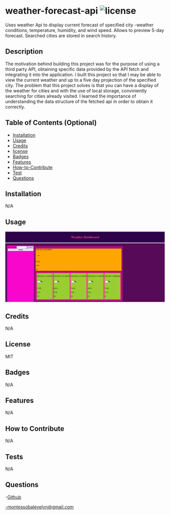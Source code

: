 # weather-forecast-api  ![license](https://img.shields.io/badge/license-MIT-blue.svg)

Uses weather Api to display current forecast of specified city -weather conditions, temperature, humidity, and wind speed. Allows to preview 5-day forecast. Searched cities are stored in search history.


## Description
The motivation behind building this project was for the purpose of using a third party API, obtaining specific data provided by the API fetch and integrating it into the application. I built this project so that I may be able to view the current weather and up to a five day projection of the specified city. The problem that this project solves is that you can have a display of the weather for cities and with the use of local storage, conviniently searching for cities already visited. I learned the importance of understanding the data structure of the fetched api in order to obtain it correctly.
    



## Table of Contents (Optional)
- [Installation](#installation)
- [Usage](#usage)
- [Credits](#credits)
- [license](#license)
- [Badges](#badges)
- [Features](#features)
- [How-to-Contribute](#how-to-contribute)
- [Test](#test)
- [Questions](#questions)
## Installation

N/A
## Usage
![Weather App](/weather.jpg)  



## Credits

N/A

## License
MIT

## Badges

N/A
## Features

N/A

## How to Contribute

N/A

## Tests

N/A
## Questions
-[Github](https://github.com/EvelynMS1)

-montessobalevelyn@gmail.com
